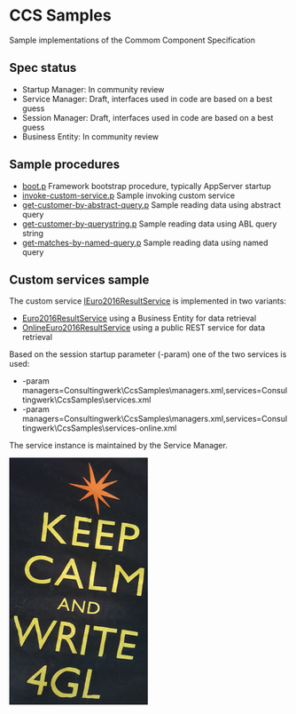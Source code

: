 # CCS Samples
Sample implementations of the Commom Component Specification

## Spec status

* Startup Manager: In community review
* Service Manager: Draft, interfaces used in code are based on a best guess
* Session Manager: Draft, interfaces used in code are based on a best guess
* Business Entity: In community review

## Sample procedures

* [boot.p](Consultingwerk/CcsSamples/boot.p) Framework bootstrap procedure, typically AppServer startup
* [invoke-custom-service.p](Consultingwerk/CcsSamples/CustomService/invoke-custom-service.p) Sample invoking custom service
* [get-customer-by-abstract-query.p](Consultingwerk/CcsSamples/BusinessEntity/Customer/get-customer-by-abstract-query.p) Sample reading data using abstract query
* [get-customer-by-querystring.p](Consultingwerk/CcsSamples/BusinessEntity/Customer/get-customer-by-querystring.p) Sample reading data using ABL query string
* [get-matches-by-named-query.p](Consultingwerk/CcsSamples/BusinessEntity/Euro2016/get-matches-by-named-query.p) Sample reading data using named query

## Custom services sample

The custom service [IEuro2016ResultService](Consultingwerk/CcsSamples/CustomService/IEuro2016ResultService.cls) is implemented in two variants:

* [Euro2016ResultService](Consultingwerk/CcsSamples/CustomService/Euro2016ResultService.cls) using a Business Entity for data retrieval
* [OnlineEuro2016ResultService](Consultingwerk/CcsSamples/CustomService/OnlineEuro2016ResultService.cls) using a public REST service for data retrieval

Based on the session startup parameter (-param) one of the two services is used:

* -param managers=Consultingwerk\CcsSamples\managers.xml,services=Consultingwerk\CcsSamples\services.xml
* -param managers=Consultingwerk\CcsSamples\managers.xml,services=Consultingwerk\CcsSamples\services-online.xml

The service instance is maintained by the Service Manager.

![4GL](keep-calm.png)